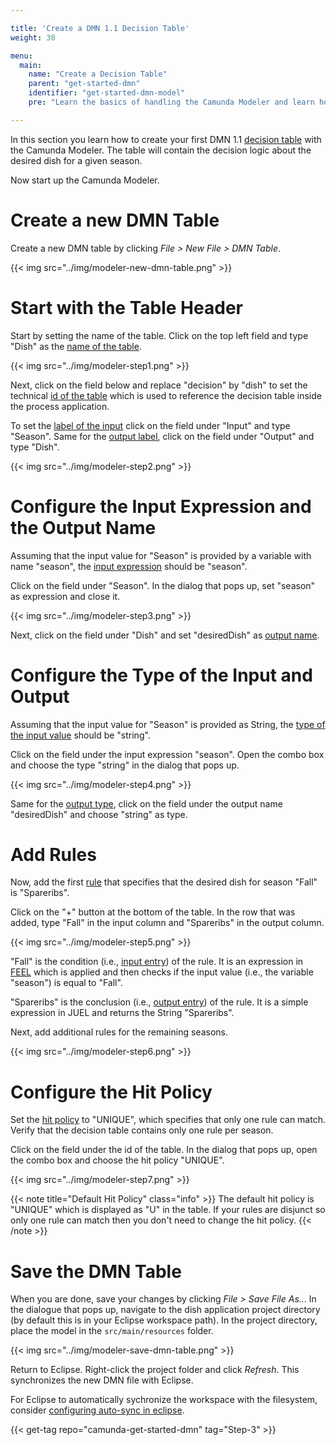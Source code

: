 ```yaml
---

title: 'Create a DMN 1.1 Decision Table'
weight: 30

menu:
  main:
    name: "Create a Decision Table"
    parent: "get-started-dmn"
    identifier: "get-started-dmn-model"
    pre: "Learn the basics of handling the Camunda Modeler and learn how to create and configure a fully executable decision table."

---
```


In this section you learn how to create your first DMN 1.1 [decision table](/manual/latest/reference/dmn11/decision-table/) with the Camunda Modeler. The table will contain the decision logic about the desired dish for a given season.

Now start up the Camunda Modeler.

# Create a new DMN Table

Create a new DMN table by clicking *File > New File > DMN Table*.

{{< img src="../img/modeler-new-dmn-table.png" >}}


# Start with the Table Header

Start by setting the name of the table. Click on the top left field and type "Dish" as the [name of the table](/manual/latest/reference/dmn11/decision-table/#decision-name).

{{< img src="../img/modeler-step1.png" >}}

Next, click on the field below and replace "decision" by "dish" to set the technical [id of the table](/manual/latest/reference/dmn11/decision-table/#decision-id) which is used to reference the decision table inside the process application.

To set the [label of the input](/manual/latest/reference/dmn11/decision-table/input/#input-label) click on the field under "Input" and type "Season". Same for the [output label](/manual/latest/reference/dmn11/decision-table/output/#output-label), click on the field under "Output" and type "Dish".

{{< img src="../img/modeler-step2.png" >}}

# Configure the Input Expression and the Output Name

Assuming that the input value for "Season" is provided by a variable with name "season", the [input expression](/manual/latest/reference/dmn11/decision-table/input/#input-expression) should be "season". 

Click on the field under "Season". In the dialog that pops up, set "season" as expression and close it.

{{< img src="../img/modeler-step3.png" >}}

Next, click on the field under "Dish" and set "desiredDish" as [output name](/manual/latest/reference/dmn11/decision-table/output/#output-name).

# Configure the Type of the Input and Output

Assuming that the input value for "Season" is provided as String, the [type of the input value](/manual/latest/reference/dmn11/decision-table/input/#input-type-definition) should be "string".

Click on the field under the input expression "season". Open the combo box and choose the type "string" in the dialog that pops up.

{{< img src="../img/modeler-step4.png" >}}

Same for the [output type](/manual/latest/reference/dmn11/decision-table/output/#output-type-definition), click on the field under the output name "desiredDish" and choose "string" as type.

# Add Rules

Now, add the first [rule](/manual/latest/reference/dmn11/decision-table/rule/) that specifies that the desired dish for season "Fall" is "Spareribs".

Click on the "+" button at the bottom of the table. In the row that was added, type "Fall" in the input column and "Spareribs" in the output column.

{{< img src="../img/modeler-step5.png" >}}

"Fall" is the condition (i.e., [input entry](/manual/latest/reference/dmn11/decision-table/rule/#input-entry-condition)) of the rule. It is an expression in [FEEL](/manual/latest/reference/dmn11/feel/) which is applied and then checks if the input value (i.e., the variable "season") is equal to "Fall".

"Spareribs" is the conclusion (i.e., [output entry](/manual/latest/reference/dmn11/decision-table/rule/#output-entry-conclusion)) of the rule. It is a simple expression in JUEL and returns the String "Spareribs".

Next, add additional rules for the remaining seasons.
 
{{< img src="../img/modeler-step6.png" >}} 
 
# Configure the Hit Policy

Set the [hit policy](/manual/latest/reference/dmn11/decision-table/hit-policy/) to "UNIQUE", which specifies that only one rule can match. Verify that the decision table contains only one rule per season.

Click on the field under the id of the table. In the dialog that pops up, open the combo box and choose the hit policy "UNIQUE".

{{< img src="../img/modeler-step7.png" >}}

{{< note title="Default Hit Policy" class="info" >}}
The default hit policy is "UNIQUE" which is displayed as "U" in the table. If your rules are disjunct so only one rule can match then you don't need to change the hit policy.
{{< /note >}}

# Save the DMN Table

When you are done, save your changes by clicking *File > Save File As..*. In the dialogue that pops up, navigate to the dish application project directory (by default this is in your Eclipse workspace path). In the project directory, place the model in the `src/main/resources` folder.

{{< img src="../img/modeler-save-dmn-table.png" >}}

Return to Eclipse. Right-click the project folder and click *Refresh*. This synchronizes the new DMN file with Eclipse.

For Eclipse to automatically sychronize the workspace with the filesystem, consider [configuring auto-sync in eclipse][auto-sync].

{{< get-tag repo="camunda-get-started-dmn" tag="Step-3" >}}

[auto-sync]: /manual/modeler/camunda-modeler/tips/#eclipse-project-synchronization
